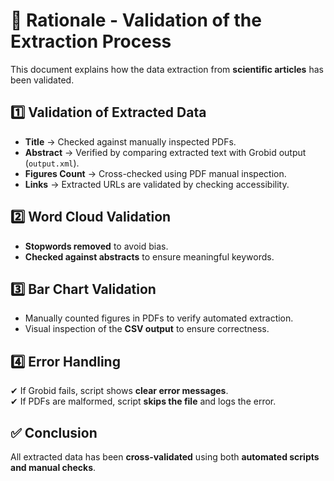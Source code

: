 # 📝 Rationale - Validation of the Extraction Process

This document explains how the data extraction from **scientific articles** has been validated.

## 1️⃣ **Validation of Extracted Data**
- **Title** → Checked against manually inspected PDFs.
- **Abstract** → Verified by comparing extracted text with Grobid output (`output.xml`).
- **Figures Count** → Cross-checked using PDF manual inspection.
- **Links** → Extracted URLs are validated by checking accessibility.

## 2️⃣ **Word Cloud Validation**
- **Stopwords removed** to avoid bias.
- **Checked against abstracts** to ensure meaningful keywords.

## 3️⃣ **Bar Chart Validation**
- Manually counted figures in PDFs to verify automated extraction.
- Visual inspection of the **CSV output** to ensure correctness.

## 4️⃣ **Error Handling**
✔ If Grobid fails, script shows **clear error messages**.  
✔ If PDFs are malformed, script **skips the file** and logs the error.  

## ✅ Conclusion
All extracted data has been **cross-validated** using both **automated scripts and manual checks**.

